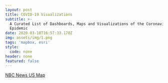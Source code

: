 ```yaml
---
layout: post
title: COVID-19 Visualizations
subtitle: >-
  A Curated List of Dashboards, Maps and Visualizations of the Coronavirus
  Epidemic
date: 2020-03-18T16:57:33.178Z
img: assets/img/1.png
tags: 'mapbox, esri'
style:
  code: none
header: none
featured: false
---
```

[NBC News US Map](https://dataviz.nbcnews.com/projects/20200128-coronavirus-us-count/index.html)